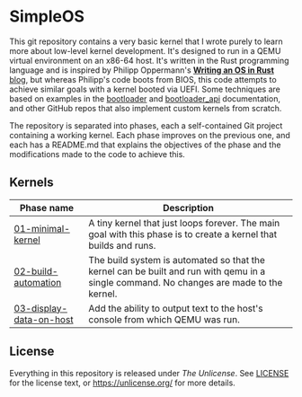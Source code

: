 # SimpleOS

This git repository contains a very basic kernel that I wrote purely to learn more about low-level kernel development. It's designed to run in a QEMU virtual environment on an x86-64 host. It's written in the Rust programming language and is inspired by Philipp Oppermann's [__Writing an OS in Rust__ blog](https://os.phil-opp.com/), but whereas Philipp's code boots from BIOS, this code attempts to achieve similar goals with a kernel booted via UEFI. Some techniques are based on examples in the [bootloader](https://docs.rs/bootloader/latest/bootloader/) and [bootloader_api](https://docs.rs/bootloader_api/latest/bootloader_api/) documentation, and other GitHub repos that also implement custom kernels from scratch.

The repository is separated into phases, each a self-contained Git project containing a working kernel. Each phase improves on the previous one, and each has a README.md that explains the objectives of the phase and the modifications made to the code to achieve this.

## Kernels

| Phase name | Description |
| --- | --- |
| [01-minimal-kernel](01-minimal-kernel) | A tiny kernel that just loops forever. The main goal with this phase is to create a kernel that builds and runs. |
| [02-build-automation](02-build-automation) | The build system is automated so that the kernel can be built and run with qemu in a single command. No changes are made to the kernel. |
| [03-display-data-on-host](03-display-data-on-host) | Add the ability to output text to the host's console from which QEMU was run. |



## License

Everything in this repository is released under _The Unlicense_. See [LICENSE](LICENSE) for the license text, or https://unlicense.org/ for more details.
